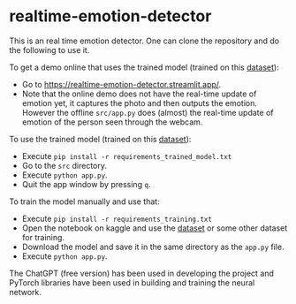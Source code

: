 # realtime-emotion-detector

This is an real time emotion detector. One can clone the repository and do the following to use it. 

To get a demo online that uses the trained model (trained on this [dataset](https://www.kaggle.com/datasets/ananthu017/emotion-detection-fer)):
- Go to https://realtime-emotion-detector.streamlit.app/.
- Note that the online demo does not have the real-time update of emotion yet, it captures the photo and then outputs the emotion. However the offline ``src/app.py`` does (almost) the real-time update of emotion of the person seen through the webcam.

To use the trained model (trained on this [dataset](https://www.kaggle.com/datasets/ananthu017/emotion-detection-fer)):
- Execute ``pip install -r requirements_trained_model.txt``
- Go to the ``src`` directory.
- Execute ``python app.py``.
- Quit the app window by pressing ``q``.

To train the model manually and use that:
- Execute ``pip install -r requirements_training.txt``
- Open the notebook on kaggle and use the [dataset](https://www.kaggle.com/datasets/ananthu017/emotion-detection-fer) or some other dataset for training.
- Download the model and save it in the same directory as the ``app.py`` file. 
- Execute ``python app.py``.

The ChatGPT (free version) has been used in developing the project and PyTorch libraries have been used in building and training the neural network. 
